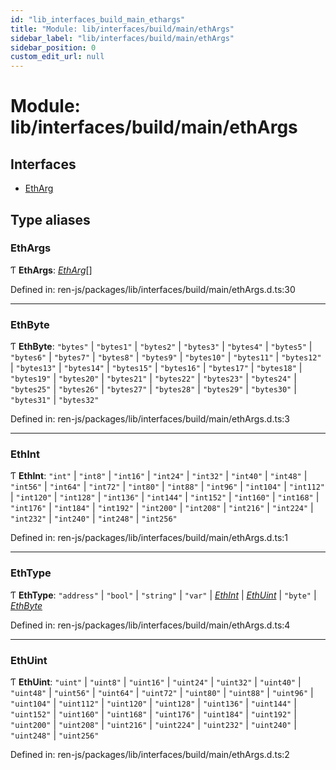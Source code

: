 ```yaml
---
id: "lib_interfaces_build_main_ethargs"
title: "Module: lib/interfaces/build/main/ethArgs"
sidebar_label: "lib/interfaces/build/main/ethArgs"
sidebar_position: 0
custom_edit_url: null
---
```


# Module: lib/interfaces/build/main/ethArgs

## Interfaces

- [EthArg](../interfaces/lib_interfaces_build_main_ethargs.etharg.md)

## Type aliases

### EthArgs

Ƭ **EthArgs**: [*EthArg*](../interfaces/lib_interfaces_build_main_ethargs.etharg.md)[]

Defined in: ren-js/packages/lib/interfaces/build/main/ethArgs.d.ts:30

___

### EthByte

Ƭ **EthByte**: ``"bytes"`` \| ``"bytes1"`` \| ``"bytes2"`` \| ``"bytes3"`` \| ``"bytes4"`` \| ``"bytes5"`` \| ``"bytes6"`` \| ``"bytes7"`` \| ``"bytes8"`` \| ``"bytes9"`` \| ``"bytes10"`` \| ``"bytes11"`` \| ``"bytes12"`` \| ``"bytes13"`` \| ``"bytes14"`` \| ``"bytes15"`` \| ``"bytes16"`` \| ``"bytes17"`` \| ``"bytes18"`` \| ``"bytes19"`` \| ``"bytes20"`` \| ``"bytes21"`` \| ``"bytes22"`` \| ``"bytes23"`` \| ``"bytes24"`` \| ``"bytes25"`` \| ``"bytes26"`` \| ``"bytes27"`` \| ``"bytes28"`` \| ``"bytes29"`` \| ``"bytes30"`` \| ``"bytes31"`` \| ``"bytes32"``

Defined in: ren-js/packages/lib/interfaces/build/main/ethArgs.d.ts:3

___

### EthInt

Ƭ **EthInt**: ``"int"`` \| ``"int8"`` \| ``"int16"`` \| ``"int24"`` \| ``"int32"`` \| ``"int40"`` \| ``"int48"`` \| ``"int56"`` \| ``"int64"`` \| ``"int72"`` \| ``"int80"`` \| ``"int88"`` \| ``"int96"`` \| ``"int104"`` \| ``"int112"`` \| ``"int120"`` \| ``"int128"`` \| ``"int136"`` \| ``"int144"`` \| ``"int152"`` \| ``"int160"`` \| ``"int168"`` \| ``"int176"`` \| ``"int184"`` \| ``"int192"`` \| ``"int200"`` \| ``"int208"`` \| ``"int216"`` \| ``"int224"`` \| ``"int232"`` \| ``"int240"`` \| ``"int248"`` \| ``"int256"``

Defined in: ren-js/packages/lib/interfaces/build/main/ethArgs.d.ts:1

___

### EthType

Ƭ **EthType**: ``"address"`` \| ``"bool"`` \| ``"string"`` \| ``"var"`` \| [*EthInt*](lib_interfaces_build_main_ethargs.md#ethint) \| [*EthUint*](lib_interfaces_build_main_ethargs.md#ethuint) \| ``"byte"`` \| [*EthByte*](lib_interfaces_build_main_ethargs.md#ethbyte)

Defined in: ren-js/packages/lib/interfaces/build/main/ethArgs.d.ts:4

___

### EthUint

Ƭ **EthUint**: ``"uint"`` \| ``"uint8"`` \| ``"uint16"`` \| ``"uint24"`` \| ``"uint32"`` \| ``"uint40"`` \| ``"uint48"`` \| ``"uint56"`` \| ``"uint64"`` \| ``"uint72"`` \| ``"uint80"`` \| ``"uint88"`` \| ``"uint96"`` \| ``"uint104"`` \| ``"uint112"`` \| ``"uint120"`` \| ``"uint128"`` \| ``"uint136"`` \| ``"uint144"`` \| ``"uint152"`` \| ``"uint160"`` \| ``"uint168"`` \| ``"uint176"`` \| ``"uint184"`` \| ``"uint192"`` \| ``"uint200"`` \| ``"uint208"`` \| ``"uint216"`` \| ``"uint224"`` \| ``"uint232"`` \| ``"uint240"`` \| ``"uint248"`` \| ``"uint256"``

Defined in: ren-js/packages/lib/interfaces/build/main/ethArgs.d.ts:2
